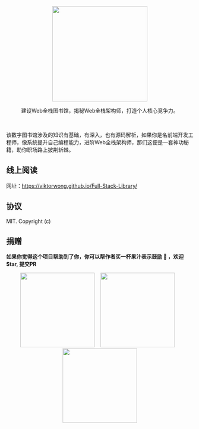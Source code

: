 <div align="center">
  <img width="256" src="https://viktorwong.github.io/Full-Stack-Library/home.svg">
  <p> 建设Web全栈图书馆，揭秘Web全栈架构师，打造个人核心竞争力。</p> 
  <br/>
  <p align="left"> 该数字图书馆涉及的知识有基础，有深入，也有源码解析，如果你是名前端开发工程师，像系统提升自己编程能力，进阶Web全栈架构师，那们这便是一套神功秘籍，助你职场路上披荆斩棘。</p>
</div>




## 线上阅读
网址：https://viktorwong.github.io/Full-Stack-Library/

## 协议
MIT. Copyright (c)

## 捐赠

**如果你觉得这个项目帮助到了你，你可以帮作者买一杯果汁表示鼓励 🍹 ，欢迎Star, 提交PR**

<div align="center">
<img width="200" src="https://viktorwong.github.io/Full-Stack-Library/hongbao.PNG">
&nbsp;&nbsp;
<img width="200" src="https://viktorwong.github.io/Full-Stack-Library/zhifubao.png">
&nbsp;&nbsp;
<img width="200" src="https://viktorwong.github.io/Full-Stack-Library/weixin.png">
</div>
